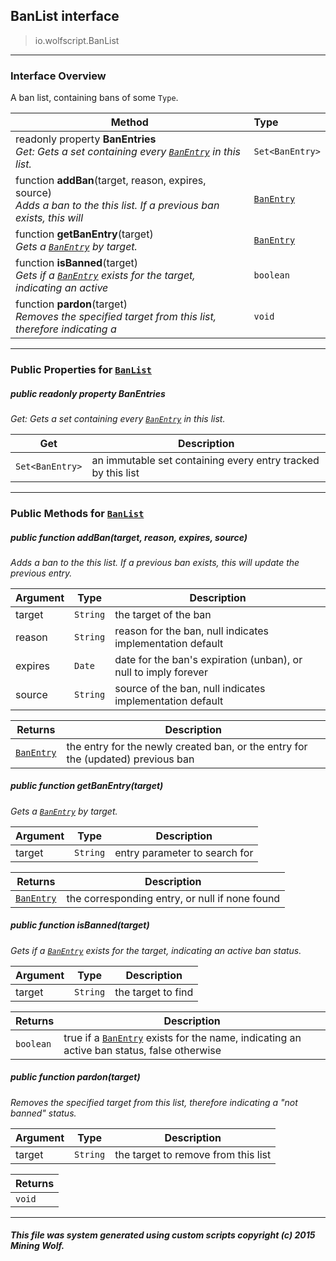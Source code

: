 ## BanList __interface__

>io.wolfscript.BanList

---

### Interface Overview

A ban list, containing bans of some `Type`.

Method | Type   
--- | :--- 
 readonly property __BanEntries__ <br> _Get: Gets a set containing every [`BanEntry`](BanEntry.md) in this list._ | `Set<BanEntry>`
 function __addBan__(target, reason, expires, source) <br> _Adds a ban to the this list. If a previous ban exists, this will_ | [`BanEntry`](BanEntry.md)
 function __getBanEntry__(target) <br> _Gets a [`BanEntry`](BanEntry.md) by target._ | [`BanEntry`](BanEntry.md)
 function __isBanned__(target) <br> _Gets if a [`BanEntry`](BanEntry.md) exists for the target, indicating an active_ | `boolean`
 function __pardon__(target) <br> _Removes the specified target from this list, therefore indicating a_ | `void`



---


### Public Properties for [`BanList`](BanList.md)

##### <a id='banentries'></a>public  readonly property __BanEntries__

_Get: Gets a set containing every [`BanEntry`](BanEntry.md) in this list._

Get | Description
--- | --- 
`Set<BanEntry>` | an immutable set containing every entry tracked by this list



---

### Public Methods for [`BanList`](BanList.md)

##### <a id='addban'></a>public  function __addBan__(target, reason, expires, source)

_Adds a ban to the this list. If a previous ban exists, this will update the previous entry._

Argument | Type | Description  
--- | --- | --- 
target | `String` | the target of the ban
reason | `String` | reason for the ban, null indicates implementation default
expires | `Date` | date for the ban's expiration (unban), or null to imply forever
source | `String` | source of the ban, null indicates implementation default

Returns | Description
--- | --- 
[`BanEntry`](BanEntry.md) | the entry for the newly created ban, or the entry for the (updated) previous ban


##### <a id='getbanentry'></a>public  function __getBanEntry__(target)

_Gets a [`BanEntry`](BanEntry.md) by target._

Argument | Type | Description  
--- | --- | --- 
target | `String` | entry parameter to search for

Returns | Description
--- | --- 
[`BanEntry`](BanEntry.md) | the corresponding entry, or null if none found


##### <a id='isbanned'></a>public  function __isBanned__(target)

_Gets if a [`BanEntry`](BanEntry.md) exists for the target, indicating an active ban status._

Argument | Type | Description  
--- | --- | --- 
target | `String` | the target to find

Returns | Description
--- | --- 
`boolean` | true if a [`BanEntry`](BanEntry.md) exists for the name, indicating an active ban status, false otherwise


##### <a id='pardon'></a>public  function __pardon__(target)

_Removes the specified target from this list, therefore indicating a "not banned" status._

Argument | Type | Description  
--- | --- | --- 
target | `String` | the target to remove from this list

Returns | 
--- | 
`void` |


---


##### This file was system generated using custom scripts copyright (c) 2015 Mining Wolf.
	

